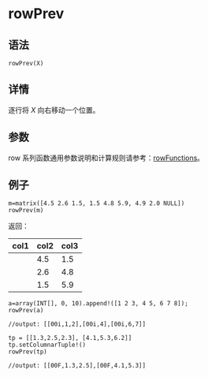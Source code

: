 # rowPrev

## 语法

`rowPrev(X)`

## 详情

逐行将 *X* 向右移动一个位置。

## 参数

row 系列函数通用参数说明和计算规则请参考：[rowFunctions](../themes/rowFunctions.html)。

## 例子

```
m=matrix([4.5 2.6 1.5, 1.5 4.8 5.9, 4.9 2.0 NULL])
rowPrev(m)
```

返回：

| col1 | col2 | col3 |
| --- | --- | --- |
|  | 4.5 | 1.5 |
|  | 2.6 | 4.8 |
|  | 1.5 | 5.9 |

```
a=array(INT[], 0, 10).append!([1 2 3, 4 5, 6 7 8]);
rowPrev(a)

//output: [[00i,1,2],[00i,4],[00i,6,7]]

tp = [[1.3,2.5,2.3], [4.1,5.3,6.2]]
tp.setColumnarTuple!()
rowPrev(tp)

//output: [[00F,1.3,2.5],[00F,4.1,5.3]]
```

